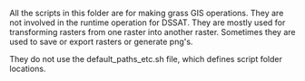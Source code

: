 All the scripts in this folder are for making grass GIS operations.
They are not involved in the runtime operation for DSSAT.
They are mostly used for transforming rasters from one raster into another raster.
Sometimes they are used to save or export rasters or generate png's.

They do not use the default_paths_etc.sh file, which defines script folder locations. 